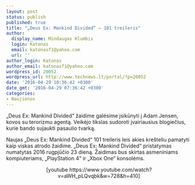 ```yaml
---
layout: post
status: publish
published: true
title: "„Deus Ex: Mankind Divided“ – 101 treileris"
author:
  display_name: Mindaugas Klumbis
  login: Katonas
  email: katonasf1@yahoo.com
  url: ''
author_login: Katonas
author_email: katonasf1@yahoo.com
wordpress_id: 20052
wordpress_url: http://www.technews.lt/portal/?p=20052
date: '2016-04-29 10:36:42 +0300'
date_gmt: '2016-04-29 07:36:42 +0300'
categories:
- Naujienos
---
```

<p>„Deus Ex: Mankind Divided“ žaidime galėsime įsikūnyti į Adam Jensen, kovos su terorizmu agentą. Veikėjo tikslas sudoroti įvairiausius blogiečius, kurie bando sujaukti pasaulio tvarką.</p>
<p>Naujas „Deus Ex: Mankind Divided“ 101 treileris leis akies krešteliu pamatyti kaip viskas atrodo žaidime. „Deus Ex: Mankind Divided“ pristatymas numatytas 2016 rugpjūčio 23 dieną. Žaidimas bus skirtas asmeniniams kompiuteriams, „PlayStation 4“ ir „Xbox One“ konsolėms.</p>
<p style="text-align: center">[youtube https://www.youtube.com/watch?v=aWH_pLQvqbk&w=728&h=410]</p>
